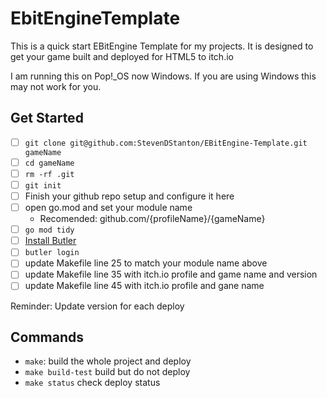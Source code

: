 # EbitEngineTemplate

This is a quick start EBitEngine Template for my projects. It is designed to get your game built and deployed for HTML5 to itch.io

I am running this on Pop!\_OS now Windows. If you are using Windows this may not work for you.

## Get Started

- [ ] `git clone git@github.com:StevenDStanton/EBitEngine-Template.git gameName`
- [ ] `cd gameName`
- [ ] `rm -rf .git`
- [ ] `git init`
- [ ] Finish your github repo setup and configure it here
- [ ] open go.mod and set your module name
  - Recomended: github.com/{profileName}/{gameName}
- [ ] `go mod tidy`
- [ ] [Install Butler](https://itch.io/docs/butler/installing.html)
- [ ] `butler login`
- [ ] update Makefile line 25 to match your module name above
- [ ] update Makefile line 35 with itch.io profile and game name and version
- [ ] update Makefile line 45 with itch.io profile and gane name

Reminder: Update version for each deploy

## Commands

- `make`: build the whole project and deploy
- `make build-test` build but do not deploy
- `make status` check deploy status
